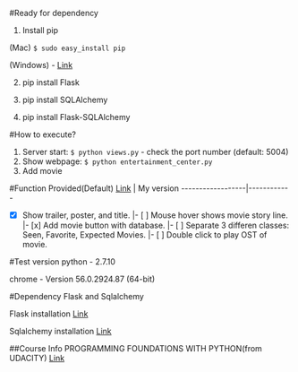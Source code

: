 #Ready for dependency
1. Install pip

 (Mac) `$ sudo easy_install pip`

 (Windows) - [Link](https://github.com/BurntSushi/nfldb/wiki/Python-&-pip-Windows-installation)

2. pip install Flask

3. pip install SQLAlchemy

4. pip install Flask-SQLAlchemy

#How to execute?
1. Server start: `$ python views.py` - check the port number (default: 5004)
2. Show webpage: `$ python entertainment_center.py`
3. Add movie


#Function
Provided(Default) [Link](https://docs.google.com/document/d/1joDQNQl_4icYYm6tM_F9ch5hZEH_f157hlljSUGOLWs/pub?embedded=true) | My version
------------------|------------
- [x] Show trailer, poster, and title. |- [ ] Mouse hover shows movie story line.
 |- [x] Add movie button with database.
 |- [ ] Separate 3 differen classes: Seen, Favorite, Expected Movies.
 |- [ ] Double click to play OST of movie.


#Test version
python - 2.7.10

chrome - Version 56.0.2924.87 (64-bit)

#Dependency
Flask and Sqlalchemy

Flask installation [Link](http://flask.pocoo.org/docs/0.12/installation/)

Sqlalchemy installation [Link](http://pythoncentral.io/how-to-install-sqlalchemy/)

##Course Info
PROGRAMMING FOUNDATIONS WITH PYTHON(from UDACITY) [Link](https://www.udacity.com/course/programming-foundations-with-python--ud036)
